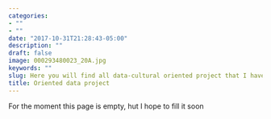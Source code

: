 ```yaml
---
categories:
- ""
- ""
date: "2017-10-31T21:28:43-05:00"
description: ""
draft: false
image: 000293480023_20A.jpg
keywords: ""
slug: Here you will find all data-cultural oriented project that I have made 
title: Oriented data project
---
```


For the moment this page is empty, hut I hope to fill it soon